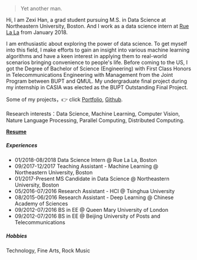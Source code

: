 

> Yet another man.


Hi, I am Zexi Han, a grad student pursuing M.S. in Data Science at Northeastern University, Boston. And I work as a data science intern at [Rue La La](https://www.ruelala.com) from January 2018.

I am enthusiastic about exploring the power of data science. To get myself into this field, I make efforts to gain an insight into various machine learning algorithms and have a keen interest in applying them to real-world scenarios bringing convenience to people's life. Before coming to the US, I got the Degree of Bachelor of Science (Engineering) with First Class Honors in Telecommunications Engineering with Management from the Joint Program between BUPT and QMUL. My undergraduate final project during my internship in CASIA was elected as the BUPT Outstanding Final Project.

Some of my projects，👉 click [Portfolio](/blog/portfolio), [Github](http://github.com/zexihan). 

Research interests：Data Science, Machine Learning, Computer Vision, Nature Language Processing, Parallel Computing, Distributed Computing. 

[__Resume__](/blog/docs/Resume_Zexi_Han.pdf)

##### Experiences

- 01/2018-08/2018 Data Science Intern @ Rue La La, Boston
- 09/2017-12/2017 Teaching Assistant - Machine Learning @ Northeastern University, Boston
- 01/2017-Present MS Candidate in Data Science @ Northeastern University, Boston
- 05/2016-07/2016 Research Assistant - HCI @ Tsinghua University
- 08/2015-06/2016 Research Assistant - Deep Learning @ Chinese Academy of Sciences
- 09/2012-07/2016 BS in EE @ Queen Mary University of London
- 09/2012-07/2016 BS in EE @ Beijing University of Posts and Telecommunications

##### Hobbies

Technology, Fine Arts, Rock Music
